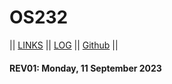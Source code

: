 # OS232

|| [LINKS](https://github.com/mhmdhaekal/os232/LINKS/) || [LOG](TXT/mylog.txt) || [Github](https://github.com/mhmdhaekal/os232) ||

#### REV01: Monday, 11 September 2023
